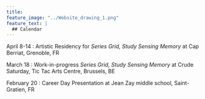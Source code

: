 ```yaml
---
title: 
feature_image: "../Website_drawing_1.png"
feature_text: |
  ## Calendar
---
```


April 8-14 : Artistic Residency for *Series Grid, Study Sensing Memory*  at Cap Berriat, Grenoble, FR

March 18 : Work-in-progress *Series Grid, Study Sensing Memory* at Crude Saturday, Tic Tac Arts Centre, Brussels, BE

February 20 : Career Day Presentation at Jean Zay middle school, Saint-Gratien, FR
